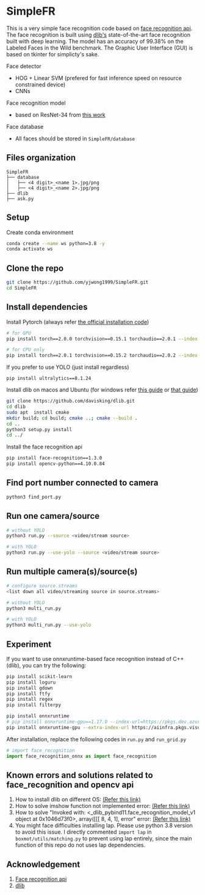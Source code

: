 # SimpleFR
This is a very simple face recognition code based on [face recognition api](https://github.com/ageitgey/face_recognition). The face recognition is built using [dlib's](https://github.com/davisking/dlib) state-of-the-art face recognition built with deep learning. The model has an accuracy of 99.38% on the Labeled Faces in the Wild benchmark. The Graphic User Interface (GUI) is based on tkinter for simplicty's sake.

Face detector
- HOG + Linear SVM (prefered for fast inference speed on resource constrained device)
- CNNs

Face recognition model
- based on ResNet-34 from [this work](https://arxiv.org/abs/1512.03385)

Face database
- All faces should be stored in ```SimpleFR/database```

## Files organization
```
SimpleFR
├── database
│   ├── <4 digit>_<name 1>.jpg/png
│   ├── <4 digit>_<name 2>.jpg/png
├── dlib
├── ask.py
```

## Setup
Create conda environment
```bash
conda create --name ws python=3.8 -y
conda activate ws
```

## Clone the repo
```bash
git clone https://github.com/yjwong1999/SimpleFR.git
cd SimpleFR
```

## Install dependencies

Install Pytorch (always refer [the official installation code](https://pytorch.org/get-started/locally/))
```bash
# for GPU
pip install torch==2.0.0 torchvision==0.15.1 torchaudio==2.0.1 --index-url https://download.pytorch.org/whl/cu118

# for CPU only
pip install torch==2.0.1 torchvision==0.15.2 torchaudio==2.0.2 --index-url https://download.pytorch.org/whl/cpu
```

If you prefer to use YOLO (just install regardless)
```
pip install ultralytics==8.1.24
```


Install dlib on macos and Ubuntu (for windows refer [this guide](https://github.com/sachadee/Dlib) or [that guide](https://github.com/z-mahmud22/Dlib_Windows_Python3.x))
```bash
git clone https://github.com/davisking/dlib.git
cd dlib
sudo apt  install cmake
mkdir build; cd build; cmake ..; cmake --build .
cd ..
python3 setup.py install
cd ../
```

Install the face recognition api
```bash
pip install face-recognition==1.3.0
pip install opencv-python==4.10.0.84
```

## Find port number connected to camera
```bash
python3 find_port.py
```

## Run one camera/source
```bash
# without YOLO
python3 run.py --source <video/stream source>

# with YOLO
python3 run.py --use-yolo --source <video/stream source>
```

## Run multiple camera(s)/source(s)
```bash
# configure source.streams
<list down all video/streaming source in source.streams>

# without YOLO
python3 multi_run.py 

# with YOLO
python3 multi_run.py --use-yolo
```

## Experiment
If you want to use onnxruntime-based face recognition instead of C++ (dlib), you can try the following:
```bash
pip install scikit-learn
pip install loguru
pip install gdown
pip install ftfy
pip install regex
pip install filterpy

pip install onnxruntime
# pip install onnxruntime-gpu==1.17.0 --index-url=https://pkgs.dev.azure.com/onnxruntime/onnxruntime/_packaging/onnxruntime-cuda-12/pypi/simple
pip install onnxruntime-gpu --extra-index-url https://aiinfra.pkgs.visualstudio.com/PublicPackages/_packaging/onnxruntime-cuda-12/pypi/simple/
```

After installation, replace the following codes in `run.py` and `run_grid.py`
```python
# import face_recognition
import face_recognition_onnx as import face_recognition
```

## Known errors and solutions related to face_recognition and opencv api
1. How to install dlib on different OS: [(Refer this link)](https://gist.github.com/ageitgey/629d75c1baac34dfa5ca2a1928a7aeaf)
2. How to solve imshow function not implemented error: [(Refer this link)](https://github.com/opencv/opencv-python/issues/17#issuecomment-877649472)
3. How to solve "Invoked with: <_dlib_pybind11.face_recognition_model_v1 object at 0x1046d73f0>, array([[[ 8, 4, 1], error" error: [(Refer this link)](https://github.com/ageitgey/face_recognition/issues/1516#issuecomment-1615931065)
4. You might face difficulties installing lap. Please use python 3.8 version to avoid this issue. I directly commented `import lap` in `boxmot/utils/matching.py` to prevent using lap entirely, since the main function of this repo do not uses lap dependencies.

## Acknowledgement
1. [Face recognition api](https://github.com/ageitgey/face_recognition)
2. [dlib](https://github.com/davisking/dlib)
